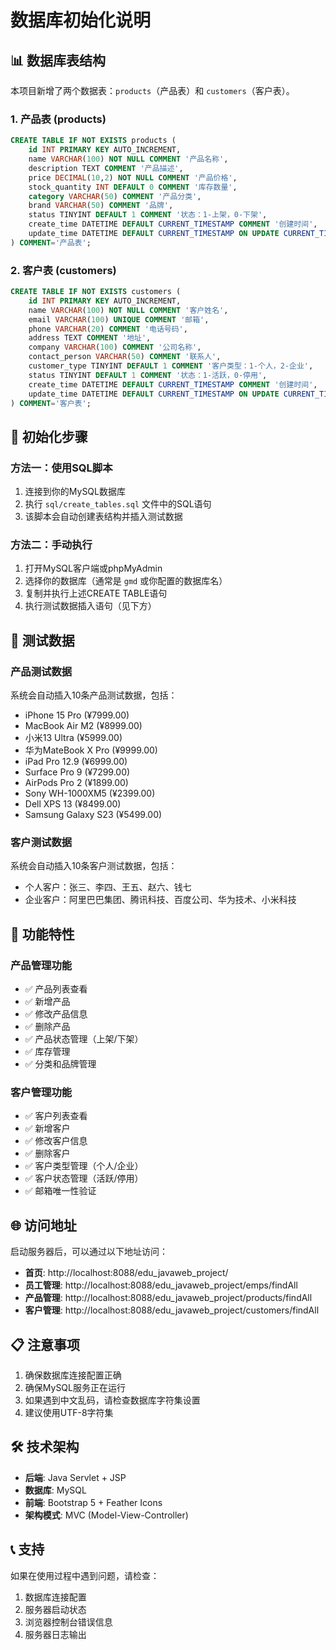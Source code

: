 # 数据库初始化说明

## 📊 数据库表结构

本项目新增了两个数据表：`products`（产品表）和 `customers`（客户表）。

### 1. 产品表 (products)

```sql
CREATE TABLE IF NOT EXISTS products (
    id INT PRIMARY KEY AUTO_INCREMENT,
    name VARCHAR(100) NOT NULL COMMENT '产品名称',
    description TEXT COMMENT '产品描述',
    price DECIMAL(10,2) NOT NULL COMMENT '产品价格',
    stock_quantity INT DEFAULT 0 COMMENT '库存数量',
    category VARCHAR(50) COMMENT '产品分类',
    brand VARCHAR(50) COMMENT '品牌',
    status TINYINT DEFAULT 1 COMMENT '状态：1-上架，0-下架',
    create_time DATETIME DEFAULT CURRENT_TIMESTAMP COMMENT '创建时间',
    update_time DATETIME DEFAULT CURRENT_TIMESTAMP ON UPDATE CURRENT_TIMESTAMP COMMENT '更新时间'
) COMMENT='产品表';
```

### 2. 客户表 (customers)

```sql
CREATE TABLE IF NOT EXISTS customers (
    id INT PRIMARY KEY AUTO_INCREMENT,
    name VARCHAR(100) NOT NULL COMMENT '客户姓名',
    email VARCHAR(100) UNIQUE COMMENT '邮箱',
    phone VARCHAR(20) COMMENT '电话号码',
    address TEXT COMMENT '地址',
    company VARCHAR(100) COMMENT '公司名称',
    contact_person VARCHAR(50) COMMENT '联系人',
    customer_type TINYINT DEFAULT 1 COMMENT '客户类型：1-个人，2-企业',
    status TINYINT DEFAULT 1 COMMENT '状态：1-活跃，0-停用',
    create_time DATETIME DEFAULT CURRENT_TIMESTAMP COMMENT '创建时间',
    update_time DATETIME DEFAULT CURRENT_TIMESTAMP ON UPDATE CURRENT_TIMESTAMP COMMENT '更新时间'
) COMMENT='客户表';
```

## 🚀 初始化步骤

### 方法一：使用SQL脚本

1. 连接到你的MySQL数据库
2. 执行 `sql/create_tables.sql` 文件中的SQL语句
3. 该脚本会自动创建表结构并插入测试数据

### 方法二：手动执行

1. 打开MySQL客户端或phpMyAdmin
2. 选择你的数据库（通常是 `gmd` 或你配置的数据库名）
3. 复制并执行上述CREATE TABLE语句
4. 执行测试数据插入语句（见下方）

## 📝 测试数据

### 产品测试数据

系统会自动插入10条产品测试数据，包括：
- iPhone 15 Pro (¥7999.00)
- MacBook Air M2 (¥8999.00)
- 小米13 Ultra (¥5999.00)
- 华为MateBook X Pro (¥9999.00)
- iPad Pro 12.9 (¥6999.00)
- Surface Pro 9 (¥7299.00)
- AirPods Pro 2 (¥1899.00)
- Sony WH-1000XM5 (¥2399.00)
- Dell XPS 13 (¥8499.00)
- Samsung Galaxy S23 (¥5499.00)

### 客户测试数据

系统会自动插入10条客户测试数据，包括：
- 个人客户：张三、李四、王五、赵六、钱七
- 企业客户：阿里巴巴集团、腾讯科技、百度公司、华为技术、小米科技

## 🔧 功能特性

### 产品管理功能
- ✅ 产品列表查看
- ✅ 新增产品
- ✅ 修改产品信息
- ✅ 删除产品
- ✅ 产品状态管理（上架/下架）
- ✅ 库存管理
- ✅ 分类和品牌管理

### 客户管理功能
- ✅ 客户列表查看
- ✅ 新增客户
- ✅ 修改客户信息
- ✅ 删除客户
- ✅ 客户类型管理（个人/企业）
- ✅ 客户状态管理（活跃/停用）
- ✅ 邮箱唯一性验证

## 🌐 访问地址

启动服务器后，可以通过以下地址访问：

- **首页**: http://localhost:8088/edu_javaweb_project/
- **员工管理**: http://localhost:8088/edu_javaweb_project/emps/findAll
- **产品管理**: http://localhost:8088/edu_javaweb_project/products/findAll
- **客户管理**: http://localhost:8088/edu_javaweb_project/customers/findAll

## 📋 注意事项

1. 确保数据库连接配置正确
2. 确保MySQL服务正在运行
3. 如果遇到中文乱码，请检查数据库字符集设置
4. 建议使用UTF-8字符集

## 🛠️ 技术架构

- **后端**: Java Servlet + JSP
- **数据库**: MySQL
- **前端**: Bootstrap 5 + Feather Icons
- **架构模式**: MVC (Model-View-Controller)

## 📞 支持

如果在使用过程中遇到问题，请检查：
1. 数据库连接配置
2. 服务器启动状态
3. 浏览器控制台错误信息
4. 服务器日志输出
